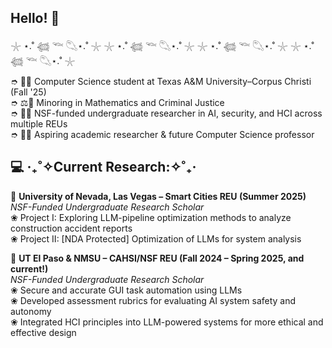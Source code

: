 ## Hello! 👋  
𓇼 ⋆.˚ 𓆉 𓆝 𓆡⋆.˚ 𓇼 𓇼 ⋆.˚ 𓆉 𓆝 𓆡⋆.˚ 𓇼 𓇼 ⋆.˚ 𓆉 𓆝 𓆡⋆.˚ 𓇼 𓇼 ⋆.˚ 𓆉 𓆝 𓆡⋆.˚ 𓇼  

➮ 👩‍🎓 Computer Science student at Texas A&M University–Corpus Christi (Fall '25)  
➮ ⚖️🔢 Minoring in Mathematics and Criminal Justice  
➮ 👩‍🔬 NSF-funded undergraduate researcher in AI, security, and HCI across multiple REUs  
➮ 👩‍🏫 Aspiring academic researcher & future Computer Science professor  

## 💻 ‎‧₊˚✧Current Research:✧˚₊‧  

📍 **University of Nevada, Las Vegas – Smart Cities REU (Summer 2025)**  
*NSF-Funded Undergraduate Research Scholar*  
❀ Project I: Exploring LLM-pipeline optimization methods to analyze construction accident reports<br>
❀ Project II: [NDA Protected] Optimization of LLMs for system analysis  

📍 **UT El Paso & NMSU – CAHSI/NSF REU (Fall 2024 – Spring 2025, and current!)**  
*NSF-Funded Undergraduate Research Scholar*  
❀ Secure and accurate GUI task automation using LLMs<br>
❀ Developed assessment rubrics for evaluating AI system safety and autonomy<br>
❀ Integrated HCI principles into LLM-powered systems for more ethical and effective design  
